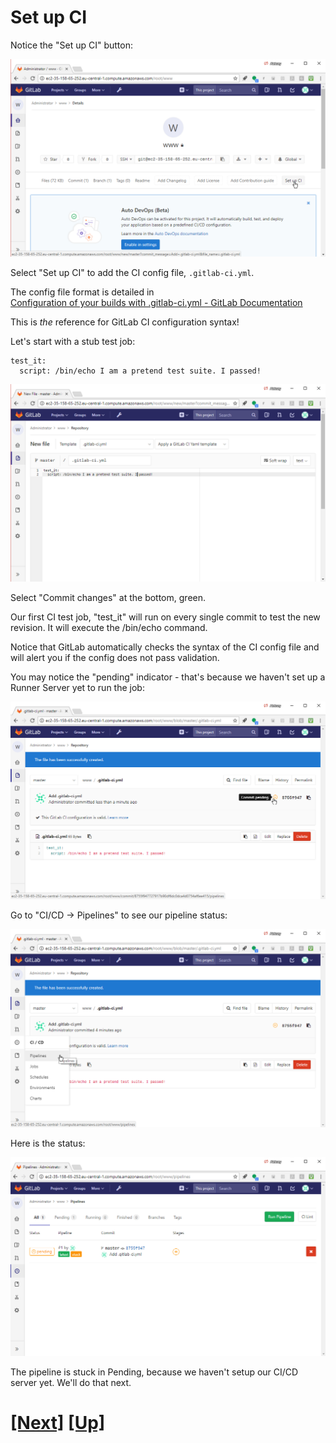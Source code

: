 # Set up CI

Notice the "Set up CI" button:

![notice the "Set up CI" button](img/setup_ci.png)

Select "Set up CI" to add the CI config file, `.gitlab-ci.yml`.

The config file format is detailed in  
[Configuration of your builds with .gitlab-ci.yml - GitLab Documentation](https://docs.gitlab.com/ce/ci/yaml/README.html)

This is _the_ reference for GitLab CI configuration syntax!

Let's start with a stub test job:


```
test_it:
  script: /bin/echo I am a pretend test suite. I passed!
```
![first CI job](img/pretend_test_1.png)

Select "Commit changes" at the bottom, green.

Our first CI test job, "test_it" will run on every single commit 
to test the new revision. It will execute the /bin/echo command.

Notice that GitLab automatically checks the syntax of the CI config file
and will alert you if the config does not pass validation.

You may notice the "pending" indicator - that's because we haven't
set up a Runner Server yet to run the job:

![pending pipeline](img/pending_pipeline.png)


Go to "CI/CD -> Pipelines" to see our pipeline status:

![pipelines menu](img/pipelines_menu.png)

Here is the status:

![stuck pipeline](img/stuck_pipeline.png)

The pipeline is stuck in Pending, because we haven't setup our CI/CD
server yet. We'll do that next.

# [[Next]](01_15-installing-docker.md) [[Up]](README.md)

